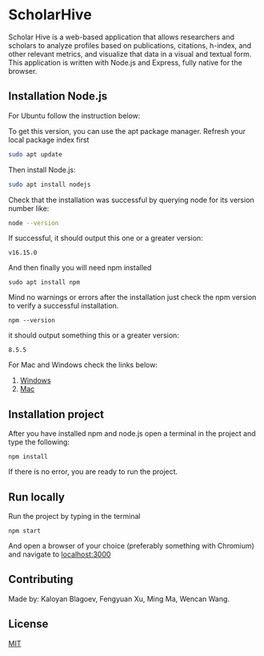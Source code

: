 # ScholarHive
Scholar Hive is a web-based application that allows researchers and scholars to analyze profiles based on publications, citations, h-index, and other relevant metrics, and visualize that data in a visual and textual form.
This application is written with Node.js and Express, fully native for the browser.

## Installation Node.js
For Ubuntu follow the instruction below:

To get this version, you can use the apt package manager.
Refresh your local package index first
```bash 
sudo apt update
```
Then install Node.js:
```bash 
sudo apt install nodejs
```
Check that the installation was successful by querying node for its version number like:
```bash 
node --version
```
If successful, it should output this one or a greater version:
```npm
v16.15.0
```
And then finally you will need npm installed
```npm
sudo apt install npm
```
Mind no warnings or errors after the installation just
check the npm version to verify a successful installation.
```npm 
npm --version
```
it should output something this or a greater version:
```npm 
8.5.5
```

For Mac and Windows check the links below:
1. [Windows](https://radixweb.com/blog/installing-npm-and-nodejs-on-windows-and-mac#windows)
2. [Mac](https://radixweb.com/blog/installing-npm-and-nodejs-on-windows-and-mac#mac) 

## Installation project
After you have installed npm and node.js 
open a terminal in the project and type the following:
```npm
npm install
```
If there is no error, you are ready to run the project.

## Run locally
Run the project by typing in the terminal 
```npm
npm start
```
And open a browser of your choice (preferably something with Chromium) and navigate to
[localhost:3000](http://localhost:3000)

## Contributing
Made by: 
Kaloyan Blagoev, Fengyuan Xu, Ming Ma, Wencan Wang.
## License
[MIT](https://choosealicense.com/licenses/mit/)
